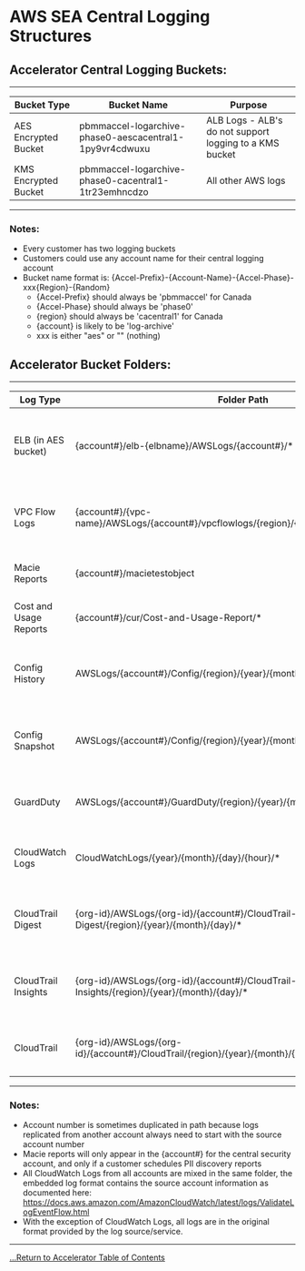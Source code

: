 # AWS SEA Central Logging Structures

## Accelerator Central Logging Buckets:

---

| Bucket Type          | Bucket Name                                             | Purpose                                                 |
| -------------------- | ------------------------------------------------------- | ------------------------------------------------------- |
| AES Encrypted Bucket | pbmmaccel-logarchive-phase0-aescacentral1-1py9vr4cdwuxu | ALB Logs - ALB's do not support logging to a KMS bucket |
| KMS Encrypted Bucket | pbmmaccel-logarchive-phase0-cacentral1-1tr23emhncdzo    | All other AWS logs                                      |

---

### Notes:

- Every customer has two logging buckets
- Customers could use any account name for their central logging account
- Bucket name format is: {Accel-Prefix}-{Account-Name}-{Accel-Phase}-xxx{Region}-{Random}
  - {Accel-Prefix} should always be 'pbmmaccel' for Canada
  - {Accel-Phase} should always be 'phase0'
  - {region} should always be 'cacentral1' for Canada
  - {account} is likely to be 'log-archive'
  - xxx is either "aes" or "" (nothing)

## Accelerator Bucket Folders:

---

| Log Type               | Folder Path                                                                               | Example                                                                                                                                                                                                                                                                                                                             |
| ---------------------- | ----------------------------------------------------------------------------------------- | ----------------------------------------------------------------------------------------------------------------------------------------------------------------------------------------------------------------------------------------------------------------------------------------------------------------------------------- |
| ELB (in AES bucket)    | {account#}/elb-{elbname}/AWSLogs/{account#}/\*                                            | <ul><li> s3://pbmmaccel-logarchive-phase0-aescacentral1-1py9vr4ucwuxu/123456789012/elb-Core-mydevacct1-alb/AWSLogs/123456789012/ELBAccessLogTestFile </li></ul><ul><li>s3://pbmmaccel-logarchive-phase0-aescacentral1-1py9vr4ucwuxu/123456789013/elb-Public-Prod-perimeter-alb/AWSLogs/123456789013/ELBAccessLogTestFile </li></ul> |
| VPC Flow Logs          | {account#}/{vpc-name}/AWSLogs/{account#}/vpcflowlogs/{region}/{year}/{month}/{day}/\*     | <ul><li> s3://pbmmaccel-logarchive-phase0-cacentral1-1tr23emhncdzo/123456789012/Test-East-lcl/AWSLogs/123456789012/vpcflowlogs/us-east-1/2020/08/31/123456789012_vpcflowlogs_us-east-1_fl-04af3543c74402594_20200831T1720Z_73d3922a.log.gz </li></ul>                                                                               |
| Macie Reports          | {account#}/macietestobject                                                                | <ul><li> s3://pbmmaccel-logarchive-phase0-cacentral1-1tr23emhncdzo/123456789014/macie-test-object </li></ul>                                                                                                                                                                                                                        |
| Cost and Usage Reports | {account#}/cur/Cost-and-Usage-Report/\*                                                   | <ul><li> s3://pbmmaccel-logarchive-phase0-cacentral1-1tr23emhncdzo/123456789015/cur/Cost-and-Usage-Report/\* </li></ul>                                                                                                                                                                                                             |
| Config History         | AWSLogs/{account#}/Config/{region}/{year}/{month}/{day}/ConfigHistory/\*                  | <ul><li> s3://pbmmaccel-logarchive-phase0-cacentral1-1tr23emhncdzo/AWSLogs/123456789016/Config/ca-central-1/2020/8/31/ConfigHistory/123456789016_Config_ca-central-1_ConfigHistory_AWS::CloudFormation::Stack_20200831T011226Z_20200831T025845Z_1.json.gz </li></ul>                                                                |
| Config Snapshot        | AWSLogs/{account#}/Config/{region}/{year}/{month}/{day}/ConfigSnapshot/\*                 | <ul><li> s3://pbmmaccel-logarchive-phase0-cacentral1-1tr23emhncdzo/AWSLogs/123456789016/Config/ca-central-1/2020/8/30/ConfigSnapshot/123456789016_Config_ca-central-1_ConfigSnapshot_20200830T193058Z_5d173149-e6d0-41e4-af7f-031ff736f8c8.json.gz </li></ul>                                                                       |
| GuardDuty              | AWSLogs/{account#}/GuardDuty/{region}/{year}/{month}/{day}/\*                             | <ul><li> s3://pbmmaccel-logarchive-phase0-cacentral1-1tr23emhncdzo/AWSLogs/123456789014/GuardDuty/ca-central-1/2020/09/02/294c9171-4867-3774-9756-f6f6c209616f.jsonl.gz </li></ul>                                                                                                                                                  |
| CloudWatch Logs        | CloudWatchLogs/{year}/{month}/{day}/{hour}/\*                                             | <ul><li> s3://pbmmaccel-logarchive-phase0-cacentral1-1tr23emhncdzo/CloudWatchLogs/2020/08/30/00/PBMMAccel-Kinesis-Delivery-Stream-1-2020-08-30-00-53-33-35aeea4c-582a-444b-8afa-848567924094 </li></ul>                                                                                                                             |
| CloudTrail Digest      | {org-id}/AWSLogs/{org-id}/{account#}/CloudTrail-Digest/{region}/{year}/{month}/{day}/\*   | <ul><li> s3://pbmmaccel-logarchive-phase0-cacentral1-1tr23emhncdzo/o-fxozgwu6rc/AWSLogs/o-fxozgwu6rc/123456789016/CloudTrail-Digest/ca-central-1/2020/08/30/123456789016_CloudTrail-Digest_ca-central-1_PBMMAccel-Org-Trail_ca-central-1_20200830T190938Z.json.gz </li></ul>                                                        |
| CloudTrail Insights    | {org-id}/AWSLogs/{org-id}/{account#}/CloudTrail-Insights/{region}/{year}/{month}/{day}/\* | <ul><li> s3://pbmmaccel-logarchive-phase0-cacentral1-1tr23emhncdzo/o-fxozgwu6rc/AWSLogs/o-fxozgwu6rc/123456789015/CloudTrail-Insight/ca-central-1/2020/09/23/123456789015_CloudTrail-Insight_ca-central-1_20200923T0516Z_KL5e9VCV2SS7IqzB.json.gz </li></ul>                                                                        |
| CloudTrail             | {org-id}/AWSLogs/{org-id}/{account#}/CloudTrail/{region}/{year}/{month}/{day}/\*          | <ul><li> s3://pbmmaccel-logarchive-phase0-cacentral1-1tr23emhncdzo/o-fxozgwu6rc/AWSLogs/o-fxozgwu6rc/123456789016/CloudTrail/ca-central-1/2020/08/30/123456789016_CloudTrail_ca-central-1_20200830T0115Z_3YQJxwt5qUaOzMtL.json.gz </li></ul>                                                                                        |

---

### Notes:

- Account number is sometimes duplicated in path because logs replicated from another account always need to start with the source account number
- Macie reports will only appear in the {account#} for the central security account, and only if a customer schedules PII discovery reports
- All CloudWatch Logs from all accounts are mixed in the same folder, the embedded log format contains the source account information as documented here: https://docs.aws.amazon.com/AmazonCloudWatch/latest/logs/ValidateLogEventFlow.html
- With the exception of CloudWatch Logs, all logs are in the original format provided by the log source/service.

---

[...Return to Accelerator Table of Contents](../../index.md)

